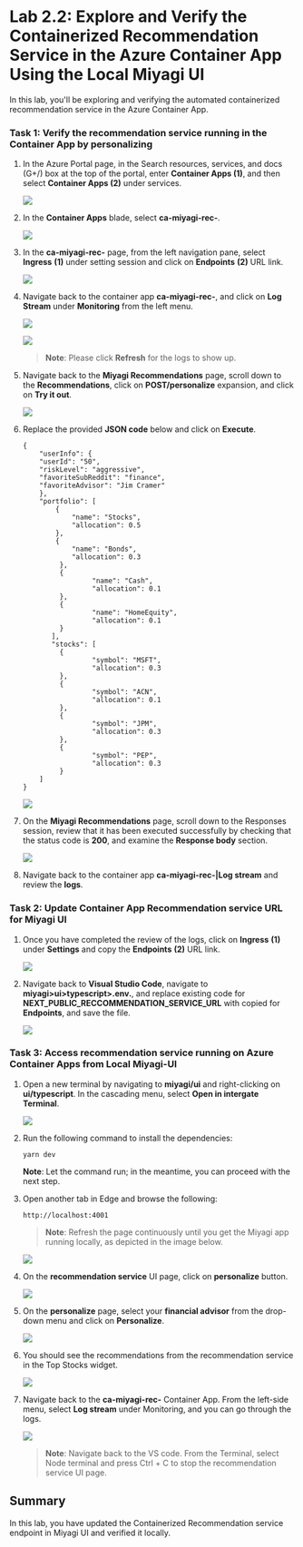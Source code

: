 # Lab 2.2: Explore and Verify the Containerized Recommendation Service in the Azure Container App Using the Local Miyagi UI

In this lab, you'll be exploring and verifying the automated containerized recommendation service in the Azure Container App.
 
### Task 1: Verify the recommendation service running in the Container App by personalizing

1. In the Azure Portal page, in the Search resources, services, and docs (G+/) box at the top of the portal, enter **Container Apps (1)**, and then select **Container Apps (2)** under services.

   ![](./Media/container-app-select.png)

1. In the **Container Apps** blade, select **ca-miyagi-rec-<inject key="DeploymentID" enableCopy="false"/>**.

   ![](./Media/container-ca-miyagi.png)

1. In the **ca-miyagi-rec-<inject key="DeploymentID" enableCopy="false"/>** page, from the left navigation pane, select **Ingress** **(1)** under setting session and click on **Endpoints** **(2)** URL link.

   ![](./Media/container-ca-ingress.png)

1. Navigate back to the container app **ca-miyagi-rec-<inject key="DeploymentID" enableCopy="false"/>**, and click on **Log Stream** under **Monitoring** from the left menu.

    ![](./Media/logstream.png)
   
      ![](./Media/containerapps-logsstream.png)
   
     > **Note**: Please click **Refresh** for the logs to show up.

1. Navigate back to the **Miyagi Recommendations** page, scroll down to the **Recommendations**, click on **POST/personalize** expansion, and click on **Try it out**.

   ![](./Media/continer-recommendations.png)

1. Replace the provided **JSON code** below and click on **Execute**.

   ```
   {
       "userInfo": {
       "userId": "50",
       "riskLevel": "aggressive",
       "favoriteSubReddit": "finance",
       "favoriteAdvisor": "Jim Cramer"
       },
       "portfolio": [
           {
               "name": "Stocks",
               "allocation": 0.5
           },
           {
               "name": "Bonds",
               "allocation": 0.3
            },
            {
                    "name": "Cash",
                    "allocation": 0.1
            },
            {
                    "name": "HomeEquity",
                    "allocation": 0.1
            }
          ],
          "stocks": [
            {
                    "symbol": "MSFT",
                    "allocation": 0.3
            },
            {
                    "symbol": "ACN",
                    "allocation": 0.1
            },
            {
                    "symbol": "JPM",
                    "allocation": 0.3
            },
            {
                    "symbol": "PEP",
                    "allocation": 0.3
            }
       ]
   }
   ```

      ![](./Media/recomme-parameter-body.png)

1. On the **Miyagi Recommendations** page, scroll down to the Responses session, review that it has been executed successfully by checking that the status code is **200**, and examine the **Response body** section.

      ![](./Media/recommendations-parameter-output.png)


1. Navigate back to the container app **ca-miyagi-rec-<inject key="DeploymentID" enableCopy="false"/>|Log stream** and review the **logs**.

### Task 2: Update Container App Recommendation service URL for Miyagi UI

1. Once you have completed the review of the logs, click on **Ingress** **(1)** under **Settings** and copy the **Endpoints** **(2)** URL link.

   ![](./Media/container-ca-ingress.png)

1. Navigate back to **Visual Studio Code**, navigate to **miyagi>ui>typescript>.env.**, and replace existing code for **NEXT_PUBLIC_RECCOMMENDATION_SERVICE_URL** with copied for **Endpoints**, and save the file. 

   ![](./Media/cntr4.png)

### Task 3: Access recommendation service running on Azure Container Apps from Local Miyagi-UI

1. Open a new terminal by navigating to **miyagi/ui** and right-clicking on **ui/typescript**. In the cascading menu, select **Open in intergate Terminal**.

   ![](./Media/image-rg-25.png)

1. Run the following command to install the dependencies:
   
    ```
    yarn dev
    ```

   **Note**: Let the command run; in the meantime, you can proceed with the next step.

1. Open another tab in Edge and  browse the following:

   ```
   http://localhost:4001
   ```

    > **Note**: Refresh the page continuously until you get the Miyagi app running locally, as depicted in the image below.
                       
   ![](./Media/miyagi1.png)

1. On the **recommendation service** UI page, click on **personalize** button.

    ![](./Media/service-personalize.png)

1. On the **personalize** page, select your **financial advisor** from the drop-down menu and click on **Personalize**.

   ![](./Media/financial-advisor.png)  

1. You should see the recommendations from the recommendation service in the Top Stocks widget.

   ![](./Media/financial-advisor-output.png)

1. Navigate back to the **ca-miyagi-rec-<inject key="DeploymentID" enableCopy="false"/>** Container App. From the left-side menu, select **Log stream** under Monitoring, and you can go through the logs.

    ![](./Media/continer-app-logstream.png)

    > **Note**: Navigate back to the VS code. From the Terminal, select Node terminal and press Ctrl + C to stop the recommendation service UI page. 
   

## Summary

In this lab, you have updated the Containerized Recommendation service endpoint in Miyagi UI and verified it locally.
